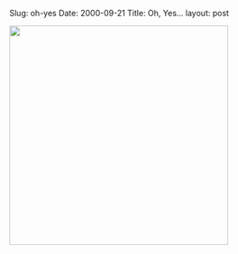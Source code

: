 Slug: oh-yes
Date: 2000-09-21
Title: Oh, Yes...
layout: post

<img border="0" heigth="144" src="http://media.redmonk.net/images/status.gif" width="388" />

